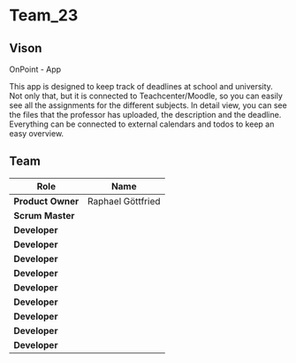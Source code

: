# Team_23

## Vison
OnPoint - App

This app is designed to keep track of deadlines at school and university. Not only that, but it is connected to Teachcenter/Moodle, so you can easily see all the assignments for the different subjects. In detail view, you can see the files that the professor has uploaded, the description and the deadline. Everything can be connected to external calendars and todos to keep an easy overview.

## Team
| Role | Name |
| ---- | ---- |
| **Product Owner** | Raphael Göttfried |
| **Scrum Master** |  |
| **Developer** |  |
| **Developer** |  |
| **Developer** |  |
| **Developer** |  |
| **Developer** |  |
| **Developer** |  |
| **Developer** |  |
| **Developer** |  |
| **Developer** |  |

